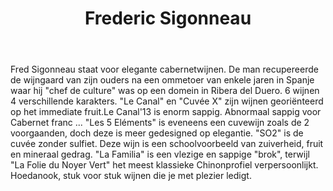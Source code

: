 ﻿---
title: Frederic Sigonneau
regio: Chinon
photo: sigonneau.jpg
layout: wijnhuis 

wijnen:
    - naam:  Le Canal des Grands Pièces'13
      ref:   
      app:   A.O.C. Chinon
      type:  Rouge
      cep:   Cabernet franc
      prijs: 10.42€

    - naam:  Cuvée X'11
      ref:   Loi 1105
      app:   A.O.C. Chinon
      type:  Rouge
      cep:   Cabernet franc
      prijs: 9.39€
         
    - naam:  Les 5 Eléments'12
      ref:   
      app:   A.O.C. Chinon
      type:  Rouge
      cep:   Cabernet franc
      prijs: 11.94€
      
    - naam:  SO2'12
      ref:   
      app:   A.O.C. Chinon
      type:  Rouge
      cep:   Cabernet franc
      prijs: 13.38€
      
    - naam:  La Familia'12
      ref:   
      app:   A.O.C. Chinon
      type:  Rouge
      cep:   Cabernet franc
      prijs: 11.94€
      
    - naam:  Les Folies du Noyer Vert'11
      ref:   Loi 1143
      app:   A.O.C. Chinon
      type:  Rouge
      cep:   Cabernet franc
      prijs: 15.53€
    
      
    

    
---
Fred Sigonneau staat voor elegante cabernetwijnen. 
De man recupereerde de wijngaard van zijn ouders na een ommetoer van enkele jaren in Spanje waar hij "chef de culture" was op een domein in Ribera del Duero. 
6 wijnen 4 verschillende karakters. "Le Canal" en "Cuvée X" zijn wijnen georiënteerd op het immediate fruit.Le Canal'13 is enorm sappig. Abnormaal sappig voor Cabernet franc ...
"Les 5 Eléments" is eveneens een cuvewijn zoals de 2 voorgaanden, doch deze is meer gedesigned op elegantie.
"SO2" is de cuvée zonder sulfiet. Deze wijn is een schoolvoorbeeld van zuiverheid, fruit en mineraal gedrag. "La Familia" is een vlezige en sappige "brok", terwijl "La Folie du Noyer Vert" het meest klassieke Chinonprofiel verpersoonlijkt. Hoedanook, stuk voor stuk wijnen die je met plezier ledigt.

